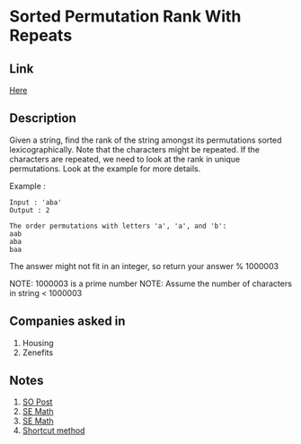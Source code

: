 # Sorted Permutation Rank With Repeats

## Link

[Here](https://www.interviewbit.com/problems/sorted-permutation-rank-with-repeats/)

## Description

Given a string, find the rank of the string amongst its permutations sorted lexicographically.
Note that the characters might be repeated. If the characters are repeated, we need to look at the rank in unique permutations.
Look at the example for more details.

Example :

```text
Input : 'aba'
Output : 2

The order permutations with letters 'a', 'a', and 'b':
aab
aba
baa
```

The answer might not fit in an integer, so return your answer % 1000003

NOTE: 1000003 is a prime number
NOTE: Assume the number of characters in string < 1000003

## Companies asked in

1. Housing
1. Zenefits

## Notes

1. [SO Post](https://stackoverflow.com/questions/22642151/finding-the-ranking-of-a-word-permutations-with-duplicate-letters)
1. [SE Math](https://math.stackexchange.com/questions/1857204/what-is-the-rank-of-cochin/2024704#2024704)
1. [SE Math](https://math.stackexchange.com/questions/1969953/shortcut-method-to-find-rank-of-a-word-when-written-in-dictionary-for-repeating)
1. [Shortcut method](http://www.careerbless.com/calculators/rank/index.php)